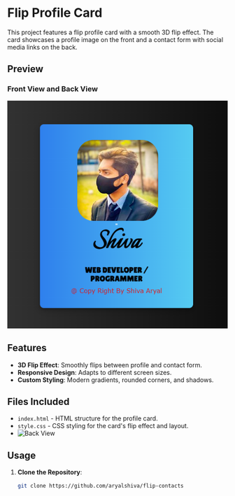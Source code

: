 # Flip Profile Card

This project features a flip profile card with a smooth 3D flip effect. The card showcases a profile image on the front and a contact form with social media links on the back.

## Preview

### Front View and Back View
![Front View](image/profile/flip1.png)


## Features

- **3D Flip Effect**: Smoothly flips between profile and contact form.
- **Responsive Design**: Adapts to different screen sizes.
- **Custom Styling**: Modern gradients, rounded corners, and shadows.

## Files Included

- `index.html` - HTML structure for the profile card.
- `style.css` - CSS styling for the card's flip effect and layout.
- ![Back View](image/profile/flip2.png)

## Usage

1. **Clone the Repository**:
   ```bash
   git clone https://github.com/aryalshiva/flip-contacts
